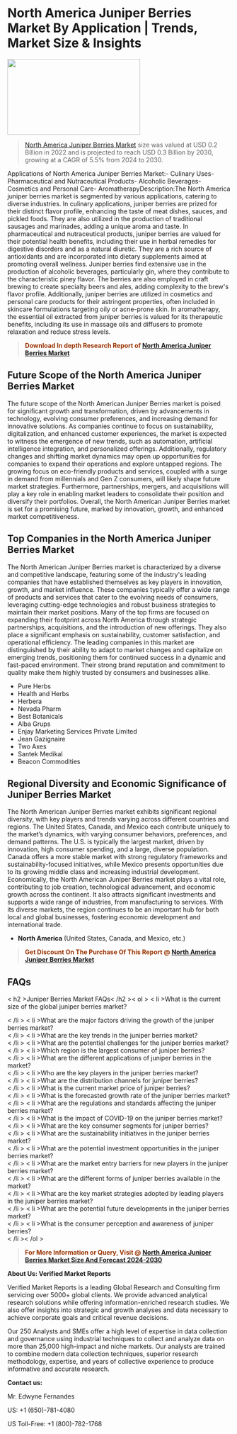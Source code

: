 <p><h1>North America Juniper Berries Market By Application | Trends, Market Size & Insights</h1><p><img class="aligncenter size-medium wp-image-105565" src="https://ffe5etoiles.com/wp-content/uploads/2025/01/MST7-300x171.png" alt="" width="300" height="171" /></p><blockquote><p><a href="https://www.verifiedmarketreports.com/download-sample/?rid=464744&utm_source=Github-NA&utm_medium=376" target="_blank">North America Juniper Berries Market</a> size was valued at USD 0.2 Billion in 2022 and is projected to reach USD 0.3 Billion by 2030, growing at a CAGR of 5.5% from 2024 to 2030.</p></blockquote>Applications of North America Juniper Berries Market:- Culinary Uses- Pharmaceutical and Nutraceutical Products- Alcoholic Beverages- Cosmetics and Personal Care- AromatherapyDescription:The North America juniper berries market is segmented by various applications, catering to diverse industries. In culinary applications, juniper berries are prized for their distinct flavor profile, enhancing the taste of meat dishes, sauces, and pickled foods. They are also utilized in the production of traditional sausages and marinades, adding a unique aroma and taste. In pharmaceutical and nutraceutical products, juniper berries are valued for their potential health benefits, including their use in herbal remedies for digestive disorders and as a natural diuretic. They are a rich source of antioxidants and are incorporated into dietary supplements aimed at promoting overall wellness. Juniper berries find extensive use in the production of alcoholic beverages, particularly gin, where they contribute to the characteristic piney flavor. The berries are also employed in craft brewing to create specialty beers and ales, adding complexity to the brew's flavor profile. Additionally, juniper berries are utilized in cosmetics and personal care products for their astringent properties, often included in skincare formulations targeting oily or acne-prone skin. In aromatherapy, the essential oil extracted from juniper berries is valued for its therapeutic benefits, including its use in massage oils and diffusers to promote relaxation and reduce stress levels.</p><blockquote><p><span style="color: #993300;"><strong>Download In depth Research Report of <a href="https://www.verifiedmarketreports.com/download-sample/?rid=464744&utm_source=Github-NA&utm_medium=376">North America Juniper Berries Market</a></strong></span></p></blockquote><h2>Future Scope of the North America Juniper Berries Market</h2><p>The future scope of the North American Juniper Berries market is poised for significant growth and transformation, driven by advancements in technology, evolving consumer preferences, and increasing demand for innovative solutions. As companies continue to focus on sustainability, digitalization, and enhanced customer experiences, the market is expected to witness the emergence of new trends, such as automation, artificial intelligence integration, and personalized offerings. Additionally, regulatory changes and shifting market dynamics may open up opportunities for companies to expand their operations and explore untapped regions. The growing focus on eco-friendly products and services, coupled with a surge in demand from millennials and Gen Z consumers, will likely shape future market strategies. Furthermore, partnerships, mergers, and acquisitions will play a key role in enabling market leaders to consolidate their position and diversify their portfolios. Overall, the North American Juniper Berries market is set for a promising future, marked by innovation, growth, and enhanced market competitiveness.</p><h2>Top Companies in the North America Juniper Berries Market</h2><p>The North American Juniper Berries market is characterized by a diverse and competitive landscape, featuring some of the industry's leading companies that have established themselves as key players in innovation, growth, and market influence. These companies typically offer a wide range of products and services that cater to the evolving needs of consumers, leveraging cutting-edge technologies and robust business strategies to maintain their market positions. Many of the top firms are focused on expanding their footprint across North America through strategic partnerships, acquisitions, and the introduction of new offerings. They also place a significant emphasis on sustainability, customer satisfaction, and operational efficiency. The leading companies in this market are distinguished by their ability to adapt to market changes and capitalize on emerging trends, positioning them for continued success in a dynamic and fast-paced environment. Their strong brand reputation and commitment to quality make them highly trusted by consumers and businesses alike.</p><p><ul><li>Pure Herbs </li><li> Health and Herbs </li><li> Herbera </li><li> Nevada Pharm </li><li> Best Botanicals </li><li> Alba Grups </li><li> Enjay Marketing Services Private Limited </li><li> Jean Gazignaire </li><li> Two Axes </li><li> Santek Medikal </li><li> Beacon Commodities</li></ul></p><h2>Regional Diversity and Economic Significance of Juniper Berries Market</h2><p>The North American Juniper Berries market exhibits significant regional diversity, with key players and trends varying across different countries and regions. The United States, Canada, and Mexico each contribute uniquely to the market’s dynamics, with varying consumer behaviors, preferences, and demand patterns. The U.S. is typically the largest market, driven by innovation, high consumer spending, and a large, diverse population. Canada offers a more stable market with strong regulatory frameworks and sustainability-focused initiatives, while Mexico presents opportunities due to its growing middle class and increasing industrial development. Economically, the North American Juniper Berries market plays a vital role, contributing to job creation, technological advancement, and economic growth across the continent. It also attracts significant investments and supports a wide range of industries, from manufacturing to services. With its diverse markets, the region continues to be an important hub for both local and global businesses, fostering economic development and international trade.</p><ul> <li><strong>North America</strong> (United States, Canada, and Mexico, etc.)</li></ul><blockquote><p><span style="color: #993300;"><strong>Get Discount On The Purchase Of This Report @ <a href="https://www.verifiedmarketreports.com/ask-for-discount/?rid=464744&utm_source=Github-NA&utm_medium=376">North America Juniper Berries Market</a></strong></span></p></blockquote><h2>FAQs</h2><p>< h2 >Juniper Berries Market FAQs< /h2 >< ol > < li >What is the current size of the global juniper berries market?</div><div>< /li > < li >What are the major factors driving the growth of the juniper berries market?</div><div>< /li > < li >What are the key trends in the juniper berries market?</div><div>< /li > < li >What are the potential challenges for the juniper berries market?</div><div>< /li > < li >Which region is the largest consumer of juniper berries?</div><div>< /li > < li >What are the different applications of juniper berries in the market?</div><div>< /li > < li >Who are the key players in the juniper berries market?</div><div>< /li > < li >What are the distribution channels for juniper berries?</div><div>< /li > < li >What is the current market price of juniper berries?</div><div>< /li > < li >What is the forecasted growth rate of the juniper berries market?</div><div>< /li > < li >What are the regulations and standards affecting the juniper berries market?</div><div>< /li > < li >What is the impact of COVID-19 on the juniper berries market?</div><div>< /li > < li >What are the key consumer segments for juniper berries?</div><div>< /li > < li >What are the sustainability initiatives in the juniper berries market?</div><div>< /li > < li >What are the potential investment opportunities in the juniper berries market?</div><div>< /li > < li >What are the market entry barriers for new players in the juniper berries market?</div><div>< /li > < li >What are the different forms of juniper berries available in the market?</div><div>< /li > < li >What are the key market strategies adopted by leading players in the juniper berries market?</div><div>< /li > < li >What are the potential future developments in the juniper berries market?</div><div>< /li > < li >What is the consumer perception and awareness of juniper berries?</div><div>< /li >< /ol ></p><blockquote><p><span style="color: #993300;"><strong>For More Information or Query, Visit @ <a href="https://www.verifiedmarketreports.com/product/juniper-berries-market/">North America Juniper Berries Market Size And Forecast 2024-2030</a></strong></span></p></blockquote><p><strong>About Us: Verified Market Reports</strong></p><p>Verified Market Reports is a leading Global Research and Consulting firm servicing over 5000+ global clients. We provide advanced analytical research solutions while offering information-enriched research studies. We also offer insights into strategic and growth analyses and data necessary to achieve corporate goals and critical revenue decisions.</p><p>Our 250 Analysts and SMEs offer a high level of expertise in data collection and governance using industrial techniques to collect and analyze data on more than 25,000 high-impact and niche markets. Our analysts are trained to combine modern data collection techniques, superior research methodology, expertise, and years of collective experience to produce informative and accurate research.</p><p><strong>Contact us:</strong></p><p>Mr. Edwyne Fernandes</p><p>US: +1 (650)-781-4080</p><p>US Toll-Free: +1 (800)-782-1768</p>
